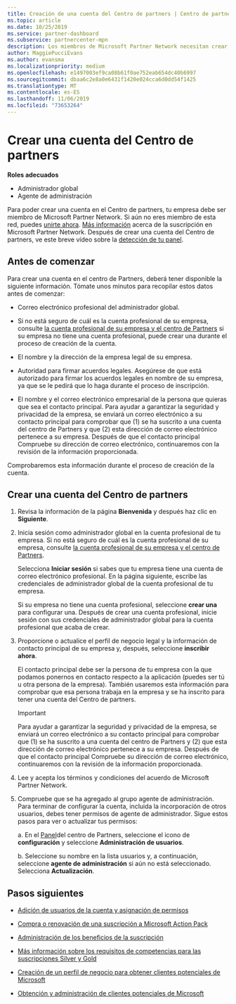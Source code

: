 ```yaml
---
title: Creación de una cuenta del Centro de partners | Centro de partners
ms.topic: article
ms.date: 10/25/2019
ms.service: partner-dashboard
ms.subservice: partnercenter-mpn
description: Los miembros de Microsoft Partner Network necesitan crear cuentas del Centro de partners para administrar sus ventajas y competencias de la red y crear un perfil de negocio.
author: MaggiePucciEvans
ms.author: evansma
ms.localizationpriority: medium
ms.openlocfilehash: e1497003ef9ca08b61f0ae752eab654dc40b6997
ms.sourcegitcommit: dbaa6c2e8a0e6431f1420e024cca6d0dd54f1425
ms.translationtype: MT
ms.contentlocale: es-ES
ms.lasthandoff: 11/06/2019
ms.locfileid: "73653264"
---
```

# <a name="create-a-partner-center-account"></a>Crear una cuenta del Centro de partners

**Roles adecuados**

- Administrador global
- Agente de administración

Para poder crear una cuenta en el Centro de partners, tu empresa debe ser miembro de Microsoft Partner Network. Si aún no eres miembro de esta red, puedes [unirte ahora](https://partners.microsoft.com/PartnerProgram/simplifiedenrollment.aspx).  [Más información](https://partner.microsoft.com/membership) acerca de la suscripción en Microsoft Partner Network. Después de crear una cuenta del Centro de partners, ve este breve vídeo sobre la [detección de tu panel](https://vimeo.com/290338211).

## <a name="before-you-begin"></a>Antes de comenzar

Para crear una cuenta en el centro de Partners, deberá tener disponible la siguiente información. Tómate unos minutos para recopilar estos datos antes de comenzar:

-   Correo electrónico profesional del administrador global.

-   Si no está seguro de cuál es la cuenta profesional de su empresa, consulte [la cuenta profesional de su empresa y el centro de Partners](azure-active-directory-tenants-and-partner-center.md) si su empresa no tiene una cuenta profesional, puede crear una durante el proceso de creación de la cuenta. 

-   El nombre y la dirección de la empresa legal de su empresa.  

-   Autoridad para firmar acuerdos legales. Asegúrese de que está autorizado para firmar los acuerdos legales en nombre de su empresa, ya que se le pedirá que lo haga durante el proceso de inscripción.

-   El nombre y el correo electrónico empresarial de la persona que quieras que sea el contacto principal. Para ayudar a garantizar la seguridad y privacidad de la empresa, se enviará un correo electrónico a su contacto principal para comprobar que (1) se ha suscrito a una cuenta del centro de Partners y que (2) esta dirección de correo electrónico pertenece a su empresa. Después de que el contacto principal Compruebe su dirección de correo electrónico, continuaremos con la revisión de la información proporcionada.

Comprobaremos esta información durante el proceso de creación de la cuenta. 
 
## <a name="create-a-partner-center-account"></a>Crear una cuenta del Centro de partners

1.  Revisa la información de la página **Bienvenida** y después haz clic en **Siguiente**.

2.  Inicia sesión como administrador global en la cuenta profesional de tu empresa. Si no está seguro de cuál es la cuenta profesional de su empresa, consulte [la cuenta profesional de su empresa y el centro de Partners](azure-active-directory-tenants-and-partner-center.md).

    Selecciona **Iniciar sesión** si sabes que tu empresa tiene una cuenta de correo electrónico profesional. En la página siguiente, escribe las credenciales de administrador global de la cuenta profesional de tu empresa. 

    Si su empresa no tiene una cuenta profesional, seleccione **crear una** para configurar una. Después de crear una cuenta profesional, inicie sesión con sus credenciales de administrador global para la cuenta profesional que acaba de crear.

3.  Proporcione o actualice el perfil de negocio legal y la información de contacto principal de su empresa y, después, seleccione **inscribir ahora**. 

    El contacto principal debe ser la persona de tu empresa con la que podamos ponernos en contacto respecto a la aplicación (puedes ser tú u otra persona de la empresa). También usaremos esta información para comprobar que esa persona trabaja en la empresa y se ha inscrito para tener una cuenta del Centro de partners.

    > [!IMPORTANT]  
    > Para ayudar a garantizar la seguridad y privacidad de la empresa, se enviará un correo electrónico a su contacto principal para comprobar que (1) se ha suscrito a una cuenta del centro de Partners y (2) que esta dirección de correo electrónico pertenece a su empresa. Después de que el contacto principal Compruebe su dirección de correo electrónico, continuaremos con la revisión de la información proporcionada.

4.  Lee y acepta los términos y condiciones del acuerdo de Microsoft Partner Network. 

5.  Compruebe que se ha agregado al grupo agente de administración. Para terminar de configurar la cuenta, incluida la incorporación de otros usuarios, debes tener permisos de agente de administrador. Sigue estos pasos para ver o actualizar tus permisos:

    a. En el [Panel](https://partner.microsoft.com/dashboard/home**)del centro de Partners, seleccione el icono de **configuración** y seleccione **Administración de usuarios**.  

    b. Seleccione su nombre en la lista usuarios y, a continuación, seleccione **agente de administración** si aún no está seleccionado. Selecciona **Actualización**.  

## <a name="next-steps"></a>Pasos siguientes

-   [Adición de usuarios de la cuenta y asignación de permisos](create-user-accounts-and-set-permissions.md)

-   [Compra o renovación de una suscripción a Microsoft Action Pack](mpn-get-action-pack.md)

-   [Administración de los beneficios de la suscripción](manage-your-partner-network-benefits.md)

-   [Más información sobre los requisitos de competencias para las suscripciones Silver y Gold](https://partner.microsoft.com/membership/competencies)

-   [Creación de un perfil de negocio para obtener clientes potenciales de Microsoft](create-a-marketing-profile.md)

-   [Obtención y administración de clientes potenciales de Microsoft](responding-to-referrals.md)